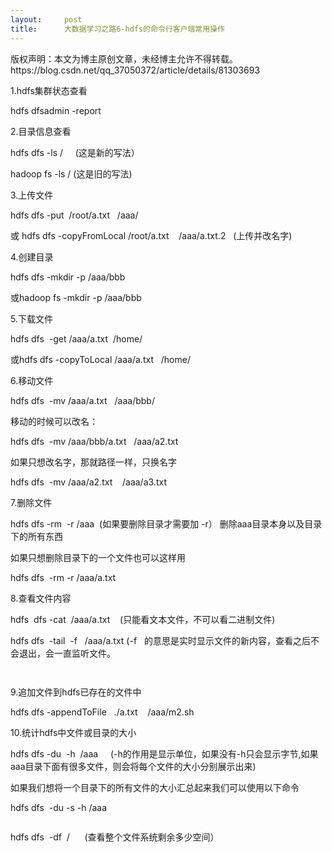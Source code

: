 ```yaml
---
layout:     post
title:      大数据学习之路6-hdfs的命令行客户端常用操作
---
```

<div id="article_content" class="article_content clearfix csdn-tracking-statistics" data-pid="blog" data-mod="popu_307" data-dsm="post">
								<div class="article-copyright">
					版权声明：本文为博主原创文章，未经博主允许不得转载。					https://blog.csdn.net/qq_37050372/article/details/81303693				</div>
								            <link rel="stylesheet" href="https://csdnimg.cn/release/phoenix/template/css/ck_htmledit_views-f76675cdea.css">
						<div class="htmledit_views" id="content_views">
                <p>1.hdfs集群状态查看</p>

<p>hdfs dfsadmin -report</p>

<p>2.目录信息查看</p>

<p>hdfs dfs -ls /     (这是新的写法）</p>

<p>hadoop fs -ls / (这是旧的写法)</p>

<p>3.上传文件</p>

<p>hdfs dfs -put  /root/a.txt   /aaa/</p>

<p>或 hdfs dfs -copyFromLocal /root/a.txt    /aaa/a.txt.2   (上传并改名字)</p>

<p>4.创建目录</p>

<p>hdfs dfs -mkdir -p /aaa/bbb</p>

<p>或hadoop fs -mkdir -p /aaa/bbb</p>

<p>5.下载文件</p>

<p>hdfs dfs  -get /aaa/a.txt  /home/</p>

<p>或hdfs dfs -copyToLocal /aaa/a.txt   /home/</p>

<p>6.移动文件</p>

<p>hdfs dfs  -mv /aaa/a.txt   /aaa/bbb/</p>

<p>移动的时候可以改名：</p>

<p>hdfs dfs  -mv /aaa/bbb/a.txt   /aaa/a2.txt</p>

<p>如果只想改名字，那就路径一样，只换名字</p>

<p>hdfs dfs  -mv /aaa/a2.txt    /aaa/a3.txt</p>

<p>7.删除文件</p>

<p>hdfs dfs -rm  -r /aaa  (如果要删除目录才需要加 -r） 删除aaa目录本身以及目录下的所有东西</p>

<p>如果只想删除目录下的一个文件也可以这样用</p>

<p>hdfs dfs  -rm -r /aaa/a.txt</p>

<p>8.查看文件内容</p>

<p>hdfs  dfs -cat  /aaa/a.txt    (只能看文本文件，不可以看二进制文件)</p>

<p>hdfs dfs  -tail  -f   /aaa/a.txt (-f   的意思是实时显示文件的新内容，查看之后不会退出，会一直监听文件。</p>

<p><img alt="" class="has" src="https://img-blog.csdn.net/20180731160000504?watermark/2/text/aHR0cHM6Ly9ibG9nLmNzZG4ubmV0L3FxXzM3MDUwMzcy/font/5a6L5L2T/fontsize/400/fill/I0JBQkFCMA==/dissolve/70"></p>

<p><img alt="" class="has" src="https://img-blog.csdn.net/20180731160040375?watermark/2/text/aHR0cHM6Ly9ibG9nLmNzZG4ubmV0L3FxXzM3MDUwMzcy/font/5a6L5L2T/fontsize/400/fill/I0JBQkFCMA==/dissolve/70"></p>

<p>9.追加文件到hdfs已存在的文件中</p>

<p>hdfs dfs -appendToFile   ./a.txt    /aaa/m2.sh</p>

<p>10.统计hdfs中文件或目录的大小</p>

<p>hdfs dfs -du  -h  /aaa     (-h的作用是显示单位，如果没有-h只会显示字节,如果aaa目录下面有很多文件，则会将每个文件的大小分别展示出来)</p>

<p>如果我们想将一个目录下的所有文件的大小汇总起来我们可以使用以下命令</p>

<p>hdfs dfs  -du -s -h /aaa</p>

<p><img alt="" class="has" src="https://img-blog.csdn.net/20180731165617308?watermark/2/text/aHR0cHM6Ly9ibG9nLmNzZG4ubmV0L3FxXzM3MDUwMzcy/font/5a6L5L2T/fontsize/400/fill/I0JBQkFCMA==/dissolve/70"></p>

<p>hdfs dfs  -df  /      (查看整个文件系统剩余多少空间）</p>

<p><img alt="" class="has" src="https://img-blog.csdn.net/20180731170100627?watermark/2/text/aHR0cHM6Ly9ibG9nLmNzZG4ubmV0L3FxXzM3MDUwMzcy/font/5a6L5L2T/fontsize/400/fill/I0JBQkFCMA==/dissolve/70"></p>

<p> </p>            </div>
                </div>